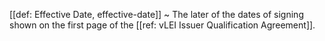 [[def: Effective Date, effective-date]]
~  The later of the dates of signing shown on the first page of the [[ref: vLEI Issuer Qualification Agreement]].